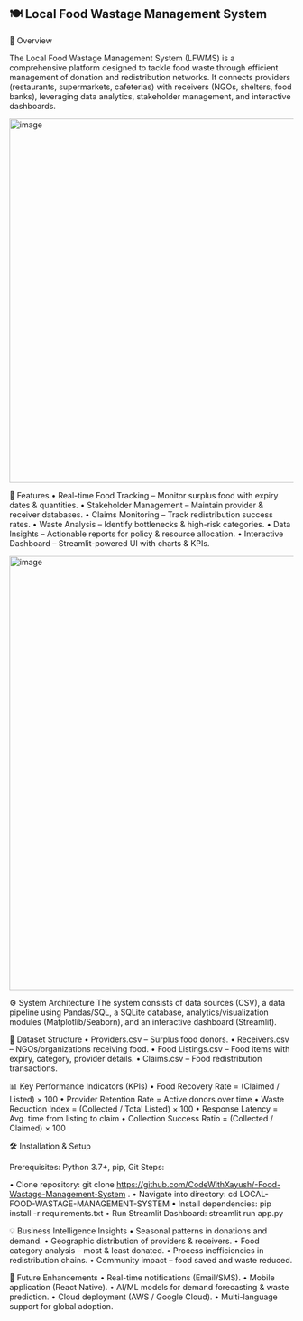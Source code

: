 ## 🍽️ Local Food Wastage Management System

📖 Overview

The Local Food Wastage Management System (LFWMS) is a comprehensive platform designed to tackle food waste through efficient management of donation and redistribution networks. It connects providers (restaurants, supermarkets, cafeterias) with receivers (NGOs, shelters, food banks), leveraging data analytics, stakeholder management, and interactive dashboards.

<img width="958" height="645" alt="image" src="https://github.com/user-attachments/assets/be59ce6e-4899-4c44-9003-63bd5b541c1f" />


🚀 Features
•	Real-time Food Tracking – Monitor surplus food with expiry dates & quantities.
•	Stakeholder Management – Maintain provider & receiver databases.
•	Claims Monitoring – Track redistribution success rates.
•	Waste Analysis – Identify bottlenecks & high-risk categories.
•	Data Insights – Actionable reports for policy & resource allocation.
•	Interactive Dashboard – Streamlit-powered UI with charts & KPIs.

<img width="964" height="769" alt="image" src="https://github.com/user-attachments/assets/331837a5-bcc8-4624-9ca7-6e79c6f10b5a" />


⚙️ System Architecture
The system consists of data sources (CSV), a data pipeline using Pandas/SQL, a SQLite database, analytics/visualization modules (Matplotlib/Seaborn), and an interactive dashboard (Streamlit).

📂 Dataset Structure
•	Providers.csv – Surplus food donors.
•	Receivers.csv – NGOs/organizations receiving food.
•	Food Listings.csv – Food items with expiry, category, provider details.
•	Claims.csv – Food redistribution transactions.

📊 Key Performance Indicators (KPIs)
•	Food Recovery Rate = (Claimed / Listed) × 100
•	Provider Retention Rate = Active donors over time
•	Waste Reduction Index = (Collected / Total Listed) × 100
•	Response Latency = Avg. time from listing to claim
•	Collection Success Ratio = (Collected / Claimed) × 100


🛠️ Installation & Setup

Prerequisites: Python 3.7+, pip, Git
Steps:

•	Clone repository: git clone https://github.com/CodeWithXayush/-Food-Wastage-Management-System .
•	Navigate into directory: cd LOCAL-FOOD-WASTAGE-MANAGEMENT-SYSTEM
•	Install dependencies: pip install -r requirements.txt
•	Run Streamlit Dashboard: streamlit run app.py


💡 Business Intelligence Insights
•	Seasonal patterns in donations and demand.
•	Geographic distribution of providers & receivers.
•	Food category analysis – most & least donated.
•	Process inefficiencies in redistribution chains.
•	Community impact – food saved and waste reduced.

🔮 Future Enhancements
•	Real-time notifications (Email/SMS).
•	Mobile application (React Native).
•	AI/ML models for demand forecasting & waste prediction.
•	Cloud deployment (AWS / Google Cloud).
•	Multi-language support for global adoption.


